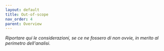 ```yaml
---
layout: default
title: Out-of-scope
nav_order: 4
parent: Overview
---
```


*Riportare qui le considerazioni, se ce ne fossero di non ovvie, in merito al perimetro dell'analisi.* 

